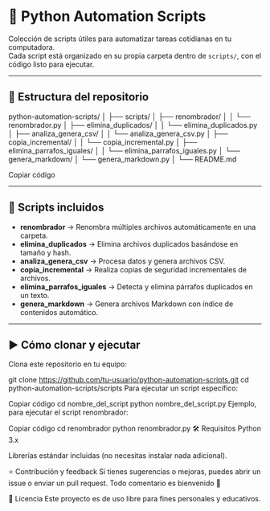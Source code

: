 # 🐍 Python Automation Scripts

Colección de scripts útiles para automatizar tareas cotidianas en tu computadora.  
Cada script está organizado en su propia carpeta dentro de `scripts/`, con el código listo para ejecutar.

---

## 📂 Estructura del repositorio
python-automation-scripts/
│
├── scripts/
│ ├── renombrador/
│ │ └── renombrador.py
│ ├── elimina_duplicados/
│ │ └── elimina_duplicados.py
│ ├── analiza_genera_csv/
│ │ └── analiza_genera_csv.py
│ ├── copia_incremental/
│ │ └── copia_incremental.py
│ ├── elimina_parrafos_iguales/
│ │ └── elimina_parrafos_iguales.py
│ └── genera_markdown/
│ └── genera_markdown.py
│
└── README.md


Copiar código

---

## 🚀 Scripts incluidos

- **renombrador** → Renombra múltiples archivos automáticamente en una carpeta.  
- **elimina_duplicados** → Elimina archivos duplicados basándose en tamaño y hash.  
- **analiza_genera_csv** → Procesa datos y genera archivos CSV.  
- **copia_incremental** → Realiza copias de seguridad incrementales de archivos.  
- **elimina_parrafos_iguales** → Detecta y elimina párrafos duplicados en un texto.  
- **genera_markdown** → Genera archivos Markdown con índice de contenidos automático.  

---

## ▶️ Cómo clonar y ejecutar

Clona este repositorio en tu equipo:


git clone https://github.com/tu-usuario/python-automation-scripts.git
cd python-automation-scripts/scripts
Para ejecutar un script específico:


Copiar código
cd nombre_del_script
python nombre_del_script.py
Ejemplo, para ejecutar el script renombrador:


Copiar código
cd renombrador
python renombrador.py
🛠️ Requisitos
Python 3.x

Librerías estándar incluidas (no necesitas instalar nada adicional).

⭐ Contribución y feedback
Si tienes sugerencias o mejoras, puedes abrir un issue o enviar un pull request.
Todo comentario es bienvenido 🙌

📜 Licencia
Este proyecto es de uso libre para fines personales y educativos.